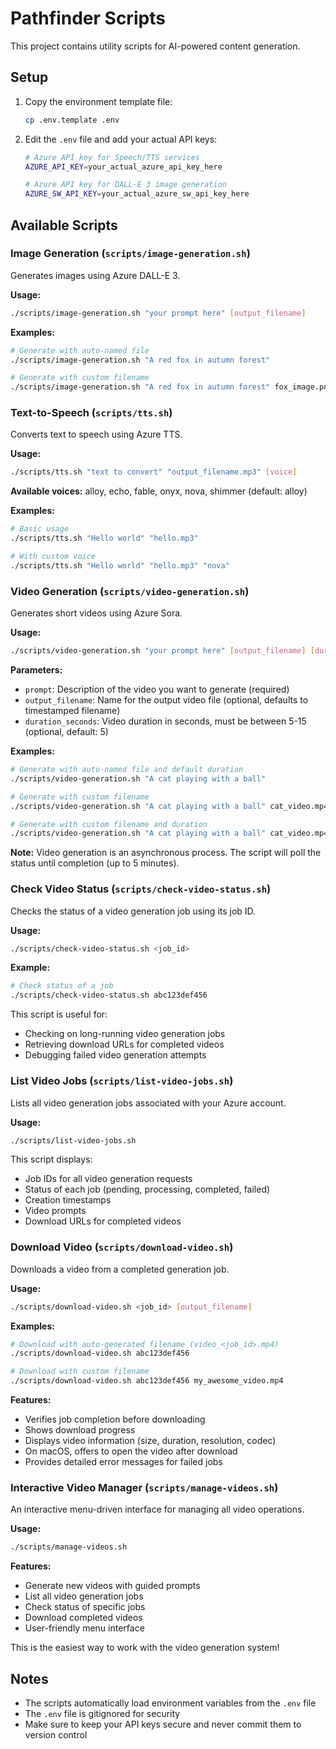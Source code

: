 # Pathfinder Scripts

This project contains utility scripts for AI-powered content generation.

## Setup

1. Copy the environment template file:
   ```bash
   cp .env.template .env
   ```

2. Edit the `.env` file and add your actual API keys:
   ```bash
   # Azure API key for Speech/TTS services
   AZURE_API_KEY=your_actual_azure_api_key_here
   
   # Azure API key for DALL-E 3 image generation
   AZURE_SW_API_KEY=your_actual_azure_sw_api_key_here
   ```

## Available Scripts

### Image Generation (`scripts/image-generation.sh`)

Generates images using Azure DALL-E 3.

**Usage:**
```bash
./scripts/image-generation.sh "your prompt here" [output_filename]
```

**Examples:**
```bash
# Generate with auto-named file
./scripts/image-generation.sh "A red fox in autumn forest"

# Generate with custom filename
./scripts/image-generation.sh "A red fox in autumn forest" fox_image.png
```

### Text-to-Speech (`scripts/tts.sh`)

Converts text to speech using Azure TTS.

**Usage:**
```bash
./scripts/tts.sh "text to convert" "output_filename.mp3" [voice]
```

**Available voices:** alloy, echo, fable, onyx, nova, shimmer (default: alloy)

**Examples:**
```bash
# Basic usage
./scripts/tts.sh "Hello world" "hello.mp3"

# With custom voice
./scripts/tts.sh "Hello world" "hello.mp3" "nova"
```

### Video Generation (`scripts/video-generation.sh`)

Generates short videos using Azure Sora.

**Usage:**
```bash
./scripts/video-generation.sh "your prompt here" [output_filename] [duration_seconds]
```

**Parameters:**
- `prompt`: Description of the video you want to generate (required)
- `output_filename`: Name for the output video file (optional, defaults to timestamped filename)
- `duration_seconds`: Video duration in seconds, must be between 5-15 (optional, default: 5)

**Examples:**
```bash
# Generate with auto-named file and default duration
./scripts/video-generation.sh "A cat playing with a ball"

# Generate with custom filename
./scripts/video-generation.sh "A cat playing with a ball" cat_video.mp4

# Generate with custom filename and duration
./scripts/video-generation.sh "A cat playing with a ball" cat_video.mp4 10
```

**Note:** Video generation is an asynchronous process. The script will poll the status until completion (up to 5 minutes).

### Check Video Status (`scripts/check-video-status.sh`)

Checks the status of a video generation job using its job ID.

**Usage:**
```bash
./scripts/check-video-status.sh <job_id>
```

**Example:**
```bash
# Check status of a job
./scripts/check-video-status.sh abc123def456
```

This script is useful for:
- Checking on long-running video generation jobs
- Retrieving download URLs for completed videos
- Debugging failed video generation attempts

### List Video Jobs (`scripts/list-video-jobs.sh`)

Lists all video generation jobs associated with your Azure account.

**Usage:**
```bash
./scripts/list-video-jobs.sh
```

This script displays:
- Job IDs for all video generation requests
- Status of each job (pending, processing, completed, failed)
- Creation timestamps
- Video prompts
- Download URLs for completed videos

### Download Video (`scripts/download-video.sh`)

Downloads a video from a completed generation job.

**Usage:**
```bash
./scripts/download-video.sh <job_id> [output_filename]
```

**Examples:**
```bash
# Download with auto-generated filename (video_<job_id>.mp4)
./scripts/download-video.sh abc123def456

# Download with custom filename
./scripts/download-video.sh abc123def456 my_awesome_video.mp4
```

**Features:**
- Verifies job completion before downloading
- Shows download progress
- Displays video information (size, duration, resolution, codec)
- On macOS, offers to open the video after download
- Provides detailed error messages for failed jobs

### Interactive Video Manager (`scripts/manage-videos.sh`)

An interactive menu-driven interface for managing all video operations.

**Usage:**
```bash
./scripts/manage-videos.sh
```

**Features:**
- Generate new videos with guided prompts
- List all video generation jobs
- Check status of specific jobs
- Download completed videos
- User-friendly menu interface

This is the easiest way to work with the video generation system!

## Notes

- The scripts automatically load environment variables from the `.env` file
- The `.env` file is gitignored for security
- Make sure to keep your API keys secure and never commit them to version control
